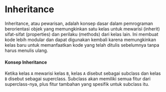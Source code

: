 # Inheritance

Inheritance, atau pewarisan, adalah konsep dasar dalam pemrograman berorientasi objek yang memungkinkan satu kelas untuk mewarisi (inherit) sifat-sifat (properties) dan perilaku (methods) dari kelas lain. Ini membuat kode lebih modular dan dapat digunakan kembali karena memungkinkan kelas baru untuk memanfaatkan kode yang telah ditulis sebelumnya tanpa harus menulis ulang.

#### Konsep Inheritance

Ketika kelas `A` mewarisi kelas `B`, kelas `A` disebut sebagai subclass dan kelas `B` disebut sebagai superclass. Subclass akan memiliki semua fitur dari superclass-nya, plus fitur tambahan yang spesifik untuk subclass itu.
